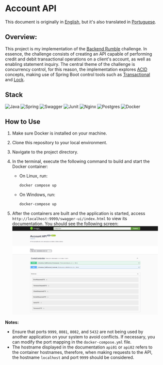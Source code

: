 # Account API

This document is originally in [English](https://github.com/lucsalm/account-api/blob/main/README.md), but it's also translated in [Portuguese](https://github.com/lucsalm/account-api/blob/main/README-pt-BR.md).

## Overview:

This project is my implementation of the [Backend Rumble](https://github.com/zanfranceschi/rinha-de-backend-2024-q1) challenge. In essence, the challenge consists of creating an API capable of performing credit and debit transactional operations on a client's account, as well as enabling statement inquiry. The central theme of the challenge is concurrency control, for this reason, the implementation explores [ACID](https://www.ibm.com/docs/en/cics-tx/11.1?topic=processing-acid-properties-transactions) concepts, making use of Spring Boot control tools such as [Transactional](https://docs.spring.io/spring-framework/docs/current/reference/html/data-access.html#transaction) and [Lock](https://docs.spring.io/spring-data/jpa/docs/current/reference/html/#locking).

## Stack
![Java](https://img.shields.io/badge/java-%23ED8B00.svg?style=for-the-badge&logo=openjdk&logoColor=white)
![Spring](https://img.shields.io/badge/Spring%20Boot-6DB33F.svg?style=for-the-badge&logo=Spring-Boot&logoColor=white)
![Swagger](https://img.shields.io/badge/Swagger-85EA2D.svg?style=for-the-badge&logo=Swagger&logoColor=black)
![Junit](https://img.shields.io/badge/JUnit5-25A162.svg?style=for-the-badge&logo=JUnit5&logoColor=white)
![Nginx](https://img.shields.io/badge/nginx-%23009639.svg?style=for-the-badge&logo=nginx&logoColor=white)
![Postgres](https://img.shields.io/badge/PostgreSQL-4169E1.svg?style=for-the-badge&logo=PostgreSQL&logoColor=white)
![Docker](https://img.shields.io/badge/Docker-2496ED.svg?style=for-the-badge&logo=Docker&logoColor=white)

## How to Use

1. Make sure Docker is installed on your machine.
2. Clone this repository to your local environment.
3. Navigate to the project directory.
4. In the terminal, execute the following command to build and start the Docker container:
    - On Linux, run:
        ```bash
        docker compose up
        ```

    - On Windows, run:
        ```bash
        docker-compose up
        ```

5. After the containers are built and the application is started, access `http://localhost:9999/swagger-ui/index.html` to view its documentation. You should see the following screen:![Dashboard de Otimização de Portfólio](https://raw.githubusercontent.com/lucsalm/account-api/main/swagger-screenshot.png)


**Notes:**
- Ensure that ports `9999`, `8081`, `8082`, and `5432` are not being used by another application on your system to avoid conflicts. If necessary, you can modify the port mapping in the `docker-compose.yml` file.
- The hostname displayed in the documentation `api01` or `api02` refers to the container hostnames, therefore, when making requests to the API, the hostname `localhost` and port `9999` should be considered.
